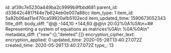 id: af39c7e5230a449ba2c9999b9fbbd681
parent_id: d33642c4817f44e7b624eb0e007a88cc
item_type: 1
item_id: 5a82b06aa11e470ca59920afb5102ecd
item_updated_time: 1590673052343
title_diff: 
body_diff: "@@ -144,10 +144,60 @@\n  20:02%0A%0A\n+## Representing a system of equations as matrices%0A\n %0A%0A\n"
metadata_diff: {"new":{},"deleted":[]}
encryption_cipher_text: 
encryption_applied: 0
updated_time: 2020-05-28T13:40:27.072Z
created_time: 2020-05-28T13:40:27.072Z
type_: 13